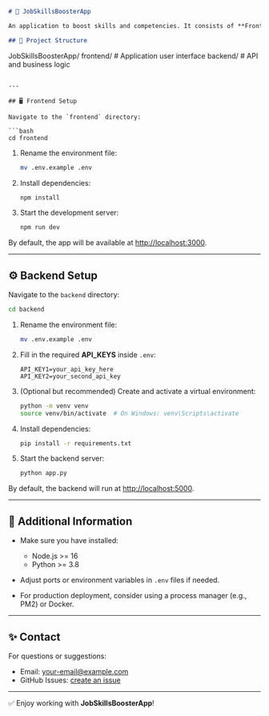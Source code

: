 ```markdown
# 🚀 JobSkillsBoosterApp

An application to boost skills and competencies. It consists of **Frontend** (React/NextJs) and **Backend** (Python/Flask).

## 📂 Project Structure

```

JobSkillsBoosterApp/
frontend/   # Application user interface
backend/    # API and business logic

````

---

## 🖥️ Frontend Setup

Navigate to the `frontend` directory:

```bash
cd frontend
````

1. Rename the environment file:

   ```bash
   mv .env.example .env
   ```

2. Install dependencies:

   ```bash
   npm install
   ```

3. Start the development server:

   ```bash
   npm run dev
   ```

By default, the app will be available at [http://localhost:3000](http://localhost:3000).

---

## ⚙️ Backend Setup

Navigate to the `backend` directory:

```bash
cd backend
```

1. Rename the environment file:

   ```bash
   mv .env.example .env
   ```

2. Fill in the required **API\_KEYS** inside `.env`:

   ```
   API_KEY1=your_api_key_here
   API_KEY2=your_second_api_key
   ```

3. (Optional but recommended) Create and activate a virtual environment:

   ```bash
   python -m venv venv
   source venv/bin/activate  # On Windows: venv\Scripts\activate
   ```

4. Install dependencies:

   ```bash
   pip install -r requirements.txt
   ```

5. Start the backend server:

   ```bash
   python app.py
   ```

By default, the backend will run at [http://localhost:5000](http://localhost:5000).

---

## 📄 Additional Information

* Make sure you have installed:

  * Node.js >= 16
  * Python >= 3.8
* Adjust ports or environment variables in `.env` files if needed.
* For production deployment, consider using a process manager (e.g., PM2) or Docker.

---

## ✨ Contact

For questions or suggestions:

* Email: [your-email@example.com](mailto:your-email@example.com)
* GitHub Issues: [create an issue](https://github.com/your-repo/issues)

---

✅ Enjoy working with **JobSkillsBoosterApp**!

